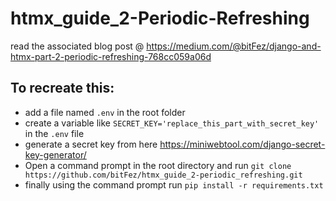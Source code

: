 # htmx_guide_2-Periodic-Refreshing

read the associated blog post @ https://medium.com/@bitFez/django-and-htmx-part-2-periodic-refreshing-768cc059a06d

## To recreate this:
- add a file named `.env` in the root folder
- create a variable like `SECRET_KEY='replace_this_part_with_secret_key'` in the `.env` file
- generate a secret key from here https://miniwebtool.com/django-secret-key-generator/
- Open a command prompt in the root directory and run `git clone https://github.com/bitFez/htmx_guide_2-periodic_refreshing.git`
- finally using the command prompt run `pip install -r requirements.txt`
